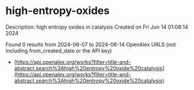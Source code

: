# high-entropy-oxides
Description: high entropy oxides in catalysis
Created on Fri Jun 14 01:08:14 2024

Found 0 results from 2024-06-07 to 2024-06-14
OpenAlex URLS (not including from_created_date or the API key)
- [https://api.openalex.org/works?filter=title-and-abstract.search%3Ahigh%20entropy%20oxide%20catalysis](https://api.openalex.org/works?filter=title-and-abstract.search%3Ahigh%20entropy%20oxide%20catalysis)


